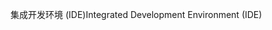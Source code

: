 <span data-ttu-id="69c1f-101">集成开发环境 (IDE)</span><span class="sxs-lookup"><span data-stu-id="69c1f-101">Integrated Development Environment (IDE)</span></span>